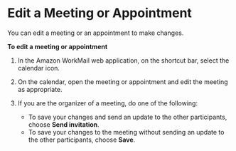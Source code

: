 # Edit a Meeting or Appointment<a name="edit_meeting_appointment"></a>

You can edit a meeting or an appointment to make changes\.

**To edit a meeting or appointment**

1. In the Amazon WorkMail web application, on the shortcut bar, select the calendar icon\.

1. On the calendar, open the meeting or appointment and edit the meeting as appropriate\.

1. If you are the organizer of a meeting, do one of the following:
   + To save your changes and send an update to the other participants, choose **Send invitation**\.
   + To save your changes to the meeting without sending an update to the other participants, choose **Save**\.